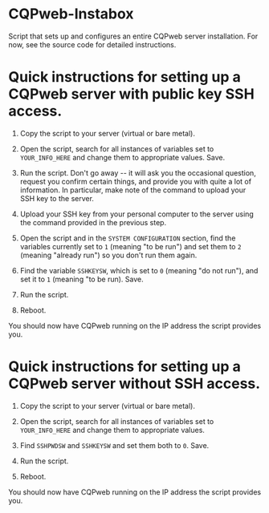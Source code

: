# CQPweb-Instabox
Script that sets up and configures an entire CQPweb server installation. For now, see the source code for detailed instructions.


# Quick instructions for setting up a CQPweb server with public key SSH access.
1. Copy the script to your server (virtual or bare metal).

2. Open the script, search for all instances of variables set to `YOUR_INFO_HERE` and change them to appropriate values. Save.

3. Run the script. Don't go away -- it will ask you the occasional question, request you confirm certain things, and provide you with quite a lot of information. In particular, make note of the command to upload your SSH key to the server.

4. Upload your SSH key from your personal computer to the server using the command provided in the previous step.

5. Open the script and in the `SYSTEM CONFIGURATION` section, find the variables currently set to `1` (meaning "to be run") and set them to `2` (meaning "already run") so you don't run them again.

6. Find the variable `SSHKEYSW`, which is set to `0` (meaning "do not run"), and set it to `1` (meaning "to be run). Save.

7. Run the script.

8. Reboot.

You should now have CQPweb running on the IP address the script provides you.


# Quick instructions for setting up a CQPweb server without SSH access.
1. Copy the script to your server (virtual or bare metal).

2. Open the script, search for all instances of variables set to `YOUR_INFO_HERE` and change them to appropriate values.

3. Find `SSHPWDSW` and `SSHKEYSW` and set them both to `0`. Save.

4. Run the script.

5. Reboot.

You should now have CQPweb running on the IP address the script provides you.
